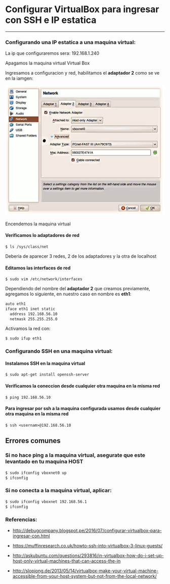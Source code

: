 # Configurar VirtualBox para ingresar con SSH e IP estatica
---

### Configurando una IP estatica a una maquina virtual:

La ip que configuraremos sera: 192.168.1.240

Apagamos la maquina virtual Virtual Box

Ingresamos a configuracion y red, habilitamos el **adaptador 2** como se ve en la iamgen:

![Image 1](https://raw.githubusercontent.com/juniorUsca/tutoriales/master/maquina%20virtual/ipstatica-ssh/imgs/vbox_adapter2.png)

Encendemos la maquina virtual

#### Verificamos lo adaptadores de red
```
$ ls /sys/class/net
```

Deberia de aparecer 3 redes, 2 de los adaptadores y la otra de localhost

#### Editamos las interfaces de red

```
$ sudo vim /etc/network/interfaces
```

Dependiendo del nombre del **adaptador 2** que creamos previamente, agregamos lo siguiente, en nuestro caso en nombre es **eth1**:

```
auto eth1
iface eth1 inet static
  address 192.168.56.10
  netmask 255.255.255.0
```

Activamos la red con:
```
$ sudo ifup eth1
```

### Configurando SSH en una maquina virtual:

#### Instalamos SSH en la maquina virtual
```
$ sudo apt-get install openssh-server
```

#### Verificamos la coneccion desde cualquier otra maquina en la misma red
```
$ ping 192.168.56.10
```

#### Para ingresar por ssh a la maquina configurada usamos desde cualquier otra maquina en la misma red
```
$ ssh <usernam>@192.168.56.10
```

## Errores comunes
### Si no hace ping a la maquina virtual, asegurate que este levantado en tu maquina HOST
```
$ sudo ifconfig vboxnet0 up
$ ifconfig
```
### Si no conecta a la maquina virtual, aplicar:
```
$ sudo ifconfig vboxnet 192.168.56.1
$ ifconfig
```

### Referencias:
- http://debugcompany.blogspot.pe/2016/07/configurar-virtualbox-para-ingresar-con.html

- https://muffinresearch.co.uk/howto-ssh-into-virtualbox-3-linux-guests/

- http://askubuntu.com/questions/293816/in-virtualbox-how-do-i-set-up-host-only-virtual-machines-that-can-access-the-in

- http://slopjong.de/2013/05/14/virtualbox-make-your-virtual-machine-accessible-from-your-host-system-but-not-from-the-local-network/
